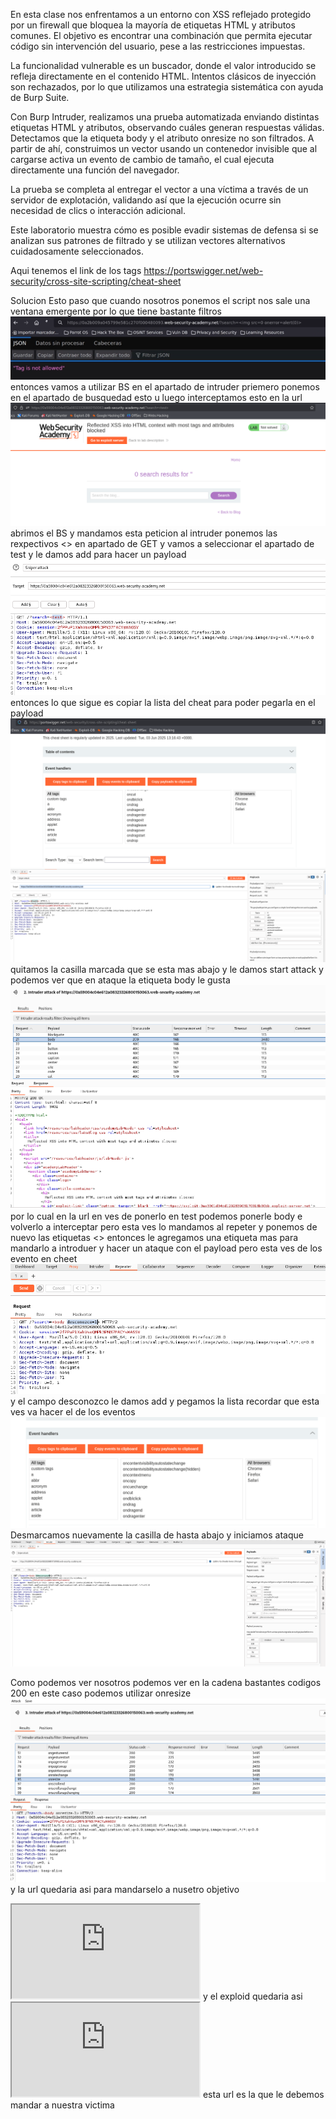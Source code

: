 En esta clase nos enfrentamos a un entorno con XSS reflejado protegido por un firewall que bloquea la mayoría de etiquetas HTML y atributos comunes. El objetivo es encontrar una combinación que permita ejecutar código sin intervención del usuario, pese a las restricciones impuestas.

La funcionalidad vulnerable es un buscador, donde el valor introducido se refleja directamente en el contenido HTML. Intentos clásicos de inyección son rechazados, por lo que utilizamos una estrategia sistemática con ayuda de Burp Suite.

Con Burp Intruder, realizamos una prueba automatizada enviando distintas etiquetas HTML y atributos, observando cuáles generan respuestas válidas. Detectamos que la etiqueta body y el atributo onresize no son filtrados. A partir de ahí, construimos un vector usando un contenedor invisible que al cargarse activa un evento de cambio de tamaño, el cual ejecuta directamente una función del navegador.

La prueba se completa al entregar el vector a una víctima a través de un servidor de explotación, validando así que la ejecución ocurre sin necesidad de clics o interacción adicional.

Este laboratorio muestra cómo es posible evadir sistemas de defensa si se analizan sus patrones de filtrado y se utilizan vectores alternativos cuidadosamente seleccionados.

Aqui tenemos el link de los tags
https://portswigger.net/web-security/cross-site-scripting/cheat-sheet

Solucion
Esto paso que cuando nosotros ponemos el script nos sale una ventana emergente por lo que tiene bastante filtros
![Pasted_image_20250710160426.png](Imagenes/Pasted_image_20250710160426.png)
entonces vamos a utilizar BS en el apartado de intruder priemero ponemos en el apartado de busquedad esto <script>alert(0)</script>
u luego interceptamos esto en la url
![Pasted_image_20250710161221.png](Imagenes/Pasted_image_20250710161221.png)
abrimos el BS y mandamos esta peticion al intruder ponemos las rexpectivos <> en apartado de GET
y vamos a seleccionar el apartado de test y le damos add para hacer un payload
![Pasted_image_20250710161617.png](Imagenes/Pasted_image_20250710161617.png)
entonces lo que sigue es copiar la lista del cheat para poder pegarla en el payload
![Pasted_image_20250710161901.png](Imagenes/Pasted_image_20250710161901.png)
![Pasted_image_20250710161927.png](Imagenes/Pasted_image_20250710161927.png)
quitamos la casilla marcada que se esta mas abajo y le damos start attack
y podemos ver que en ataque la etiqueta body le gusta
![Pasted_image_20250710163256.png](Imagenes/Pasted_image_20250710163256.png)
por lo cual en la url en ves de ponerlo en test podemos ponerle body e volverlo a interceptar pero esta ves lo mandamos al repeter y ponemos de nuevo las etiquetas <>
entonces le agregamos una etiqueta mas para mandarlo a introduer y hacer un ataque con el payload pero esta ves de los evento en cheet
![Pasted_image_20250710164612.png](Imagenes/Pasted_image_20250710164612.png)
y el campo desconozco le damos add y pegamos la lista recordar que esta ves va hacer  el de los eventos
![Pasted_image_20250710164743.png](Imagenes/Pasted_image_20250710164743.png)
Desmarcamos nuevamente la casilla de hasta abajo y iniciamos ataque
![Pasted_image_20250710164922.png](Imagenes/Pasted_image_20250710164922.png)

Como podemos ver nosotros podemos ver en la cadena bastantes codigos 200 en este caso podemos utilizar onresize
![Pasted_image_20250710170123.png](Imagenes/Pasted_image_20250710170123.png)
y la url quedaria asi para mandarselo a nusetro objetivo
<iframe src="https://0a59004c04e612a08323326800150063.web-security-academy.net/?search=<body onresize=print()>"></iframe>
y el exploid quedaria asi
<iframe src="https://0a59004c04e612a08323326800150063.web-security-academy.net/?search=<body onresize=print()>" onload=this.style.width='100px></iframe>
esta url es la que le debemos mandar a nuestra victima







